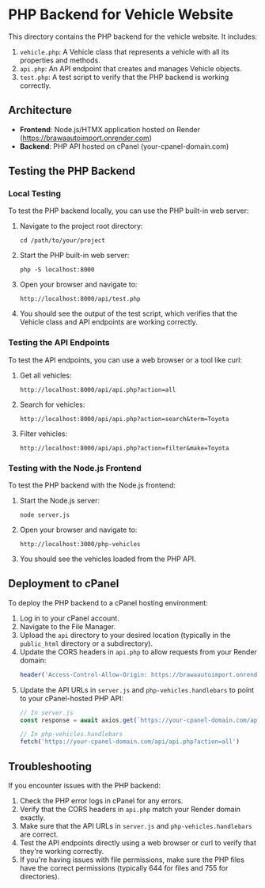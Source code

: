 # PHP Backend for Vehicle Website

This directory contains the PHP backend for the vehicle website. It includes:

1. `vehicle.php`: A Vehicle class that represents a vehicle with all its properties and methods.
2. `api.php`: An API endpoint that creates and manages Vehicle objects.
3. `test.php`: A test script to verify that the PHP backend is working correctly.

## Architecture

- **Frontend**: Node.js/HTMX application hosted on Render (https://brawaautoimport.onrender.com)
- **Backend**: PHP API hosted on cPanel (your-cpanel-domain.com)

## Testing the PHP Backend

### Local Testing

To test the PHP backend locally, you can use the PHP built-in web server:

1. Navigate to the project root directory:
   ```
   cd /path/to/your/project
   ```

2. Start the PHP built-in web server:
   ```
   php -S localhost:8000
   ```

3. Open your browser and navigate to:
   ```
   http://localhost:8000/api/test.php
   ```

4. You should see the output of the test script, which verifies that the Vehicle class and API endpoints are working correctly.

### Testing the API Endpoints

To test the API endpoints, you can use a web browser or a tool like curl:

1. Get all vehicles:
   ```
   http://localhost:8000/api/api.php?action=all
   ```

2. Search for vehicles:
   ```
   http://localhost:8000/api/api.php?action=search&term=Toyota
   ```

3. Filter vehicles:
   ```
   http://localhost:8000/api/api.php?action=filter&make=Toyota
   ```

### Testing with the Node.js Frontend

To test the PHP backend with the Node.js frontend:

1. Start the Node.js server:
   ```
   node server.js
   ```

2. Open your browser and navigate to:
   ```
   http://localhost:3000/php-vehicles
   ```

3. You should see the vehicles loaded from the PHP API.

## Deployment to cPanel

To deploy the PHP backend to a cPanel hosting environment:

1. Log in to your cPanel account.
2. Navigate to the File Manager.
3. Upload the `api` directory to your desired location (typically in the `public_html` directory or a subdirectory).
4. Update the CORS headers in `api.php` to allow requests from your Render domain:
   ```php
   header('Access-Control-Allow-Origin: https://brawaautoimport.onrender.com');
   ```
5. Update the API URLs in `server.js` and `php-vehicles.handlebars` to point to your cPanel-hosted PHP API:
   ```javascript
   // In server.js
   const response = await axios.get(`https://your-cpanel-domain.com/api/api.php?action=search&term=${encodeURIComponent(searchTerm)}`);
   
   // In php-vehicles.handlebars
   fetch('https://your-cpanel-domain.com/api/api.php?action=all')
   ```

## Troubleshooting

If you encounter issues with the PHP backend:

1. Check the PHP error logs in cPanel for any errors.
2. Verify that the CORS headers in `api.php` match your Render domain exactly.
3. Make sure that the API URLs in `server.js` and `php-vehicles.handlebars` are correct.
4. Test the API endpoints directly using a web browser or curl to verify that they're working correctly.
5. If you're having issues with file permissions, make sure the PHP files have the correct permissions (typically 644 for files and 755 for directories). 